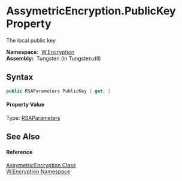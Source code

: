 AssymetricEncryption.PublicKey Property
=======================================
   The local public key

  **Namespace:**  [W.Encryption][1]  
  **Assembly:**  Tungsten (in Tungsten.dll)

Syntax
------

```csharp
public RSAParameters PublicKey { get; }
```

#### Property Value
Type: [RSAParameters][2]

See Also
--------

#### Reference
[AssymetricEncryption Class][3]  
[W.Encryption Namespace][1]  

[1]: ../README.md
[2]: http://msdn.microsoft.com/en-us/library/ke2te33h
[3]: README.md
